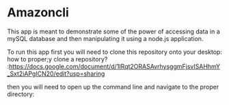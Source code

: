 # Amazoncli
This app is meant to demonstrate some of the power of accessing data in a mySQL database and then manipulating it using a node.js application. 

To run this app first you will need to clone this repository onto your desktop: how to proper;y clone a repository? :https://docs.google.com/document/d/1IRqt2ORASAvrhysggmFjsvISAHhmY_Sxt2iAPgICN20/edit?usp=sharing

then you will need to open up the command line and navigate to the proper directory: 
